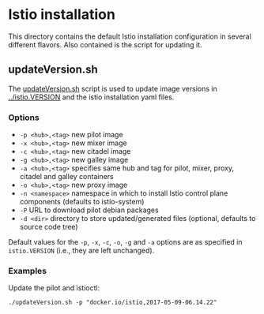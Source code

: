 # Istio installation

This directory contains the default Istio installation configuration in several
different flavors. Also contained is the script for updating it.
 
## updateVersion.sh

The [updateVersion.sh](updateVersion.sh) script is used to update image versions in
[../istio.VERSION](../istio.VERSION) and the istio installation yaml files.

### Options

* `-p <hub>,<tag>` new pilot image
* `-x <hub>,<tag>` new mixer image
* `-c <hub>,<tag>` new citadel image
* `-g <hub>,<tag>` new galley image
* `-a <hub>,<tag>` specifies same hub and tag for pilot, mixer, proxy, citadel and galley containers
* `-o <hub>,<tag>` new proxy image
* `-n <namespace>` namespace in which to install Istio control plane components (defaults to istio-system)
* `-P` URL to download pilot debian packages
* `-d <dir>` directory to store updated/generated files (optional, defaults to source code tree)

Default values for the `-p`, `-x`, `-c`, `-o`, `-g` and `-a` options are as specified in `istio.VERSION`
(i.e., they are left unchanged).

### Examples

Update the pilot and istioctl:

```
./updateVersion.sh -p "docker.io/istio,2017-05-09-06.14.22"
```
